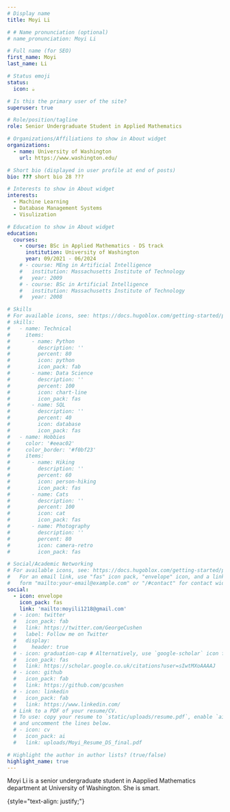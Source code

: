 ```yaml
---
# Display name
title: Moyi Li

# # Name pronunciation (optional)
# name_pronunciation: Moyi Li

# Full name (for SEO)
first_name: Moyi
last_name: Li

# Status emoji
status:
  icon: ☕️

# Is this the primary user of the site?
superuser: true

# Role/position/tagline
role: Senior Undergraduate Student in Applied Mathematics

# Organizations/Affiliations to show in About widget
organizations:
  - name: University of Washington
    url: https://www.washington.edu/

# Short bio (displayed in user profile at end of posts)
bio: ??? short bio 28 ???

# Interests to show in About widget
interests:
  - Machine Learning
  - Database Management Systems
  - Visulization

# Education to show in About widget
education:
  courses:
    - course: BSc in Applied Mathematics - DS track
      institution: University of Washington
      year: 09/2021 - 06/2024
    # - course: MEng in Artificial Intelligence
    #   institution: Massachusetts Institute of Technology
    #   year: 2009
    # - course: BSc in Artificial Intelligence
    #   institution: Massachusetts Institute of Technology
    #   year: 2008

# Skills
# For available icons, see: https://docs.hugoblox.com/getting-started/page-builder/#icons
# skills:
#   - name: Technical
#     items:
#       - name: Python
#         description: ''
#         percent: 80
#         icon: python
#         icon_pack: fab
#       - name: Data Science
#         description: ''
#         percent: 100
#         icon: chart-line
#         icon_pack: fas
#       - name: SQL
#         description: ''
#         percent: 40
#         icon: database
#         icon_pack: fas
#   - name: Hobbies
#     color: '#eeac02'
#     color_border: '#f0bf23'
#     items:
#       - name: Hiking
#         description: ''
#         percent: 60
#         icon: person-hiking
#         icon_pack: fas
#       - name: Cats
#         description: ''
#         percent: 100
#         icon: cat
#         icon_pack: fas
#       - name: Photography
#         description: ''
#         percent: 80
#         icon: camera-retro
#         icon_pack: fas

# Social/Academic Networking
# For available icons, see: https://docs.hugoblox.com/getting-started/page-builder/#icons
#   For an email link, use "fas" icon pack, "envelope" icon, and a link in the
#   form "mailto:your-email@example.com" or "/#contact" for contact widget.
social:
  - icon: envelope
    icon_pack: fas
    link: 'mailto:moyili1218@gmail.com'
  # - icon: twitter
  #   icon_pack: fab
  #   link: https://twitter.com/GeorgeCushen
  #   label: Follow me on Twitter
  #   display:
  #     header: true
  # - icon: graduation-cap # Alternatively, use `google-scholar` icon from `ai` icon pack
  #   icon_pack: fas
  #   link: https://scholar.google.co.uk/citations?user=sIwtMXoAAAAJ
  # - icon: github
  #   icon_pack: fab
  #   link: https://github.com/gcushen
  # - icon: linkedin
  #   icon_pack: fab
  #   link: https://www.linkedin.com/
  # Link to a PDF of your resume/CV.
  # To use: copy your resume to `static/uploads/resume.pdf`, enable `ai` icons in `params.yaml`,
  # and uncomment the lines below.
  # - icon: cv
  #   icon_pack: ai
  #   link: uploads/Moyi_Resume_DS_final.pdf

# Highlight the author in author lists? (true/false)
highlight_name: true
---
```


Moyi Li is a senior undergraduate student in Aapplied Mathematics department at University of Washington. She is smart.

{style="text-align: justify;"}
